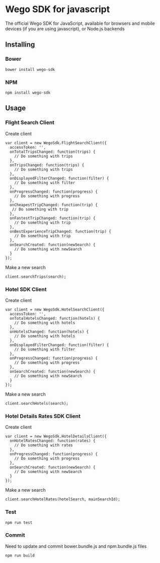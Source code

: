 # Wego SDK for javascript
The official Wego SDK for JavaScript, available for browsers and mobile devices (if you are using javascript), or Node.js backends

## Installing
### Bower
```
bower install wego-sdk
```
### NPM
```
npm install wego-sdk
```

## Usage
### Flight Search Client
Create client
```
var client = new WegoSdk.FlightSearchClient({
  accessToken: '',
  onTotalTripsChanged: function(trips) {
    // Do something with trips
  },
  onTripsChanged: function(trips) {
    // Do something with trips
  },
  onDisplayedFilterChanged: function(filter) {
    // Do something with filter
  },
  onProgressChanged: function(progress) {
    // Do something with progress
  },
  onCheapestTripChanged: function(trip) {
   // Do something with trip
  },
  onFastestTripChanged: function(trip) {
    // Do something with trip
  },
  onBestExperienceTripChanged: function(trip) {
    // Do something with trip
  },
  onSearchCreated: function(newSearch) {
    // Do something with newSearch
  }
});
```
Make a new search
```
client.searchTrips(search);
```
### Hotel SDK Client
Create client
```
var client = new WegoSdk.HotelSearchClient({
  accessToken: '',
  onTotalHotelsChanged: function(hotels) {
    // Do something with hotels
  },
  onHotelsChanged: function(hotels) {
    // Do something with hotels
  },
  onDisplayedFilterChanged: function(filter) {
    // Do something with filter
  },
  onProgressChanged: function(progress) {
    // Do something with progress
  },
  onSearchCreated: function(newSearch) {
    // Do something with newSearch
  }
});
```
Make a new search
```
client.searchHotels(search);
```
### Hotel Details Rates SDK Client
Create client
```
var client = new WegoSdk.HotelDetailsClient({
  onHotelRatesChanged: function(rates) {
    // Do something with rates
  },
  onProgressChanged: function(progress) {
    // Do something with progress
  },
  onSearchCreated: function(newSearch) {
    // Do something with newSearch
  }
});
```
Make a new search
```
client.searchHotelRates(hotelSearch, mainSearchId);
```

### Test
```
npm run test
```

### Commit
Need to update and commit bower.bundle.js and npm.bundle.js files
```
npm run build
```
